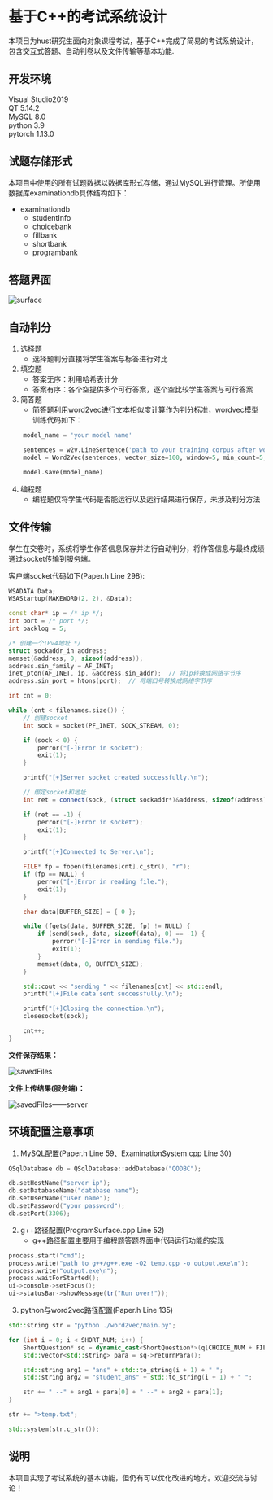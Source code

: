 # **基于C++的考试系统设计**

本项目为hust研究生面向对象课程考试，基于C++完成了简易的考试系统设计，包含交互式答题、自动判卷以及文件传输等基本功能.

## **开发环境**
Visual Studio2019  
QT 5.14.2  
MySQL 8.0  
python 3.9  
pytorch 1.13.0

## **试题存储形式**
本项目中使用的所有试题数据以数据库形式存储，通过MySQL进行管理。所使用数据库examinationdb具体结构如下：  

- examinationdb
    - studentInfo
    - choicebank
    - fillbank
    - shortbank
    - programbank

## **答题界面**
![surface](./assets/programSurface.png)


## **自动判分**
1. 选择题  
   - 选择题判分直接将学生答案与标答进行对比
2. 填空题  
   - 答案无序：利用哈希表计分
   - 答案有序：各个空提供多个可行答案，逐个空比较学生答案与可行答案
3. 简答题
   - 简答题利用word2vec进行文本相似度计算作为判分标准，wordvec模型训练代码如下：
```python
    model_name = 'your model name'

    sentences = w2v.LineSentence('path to your training corpus after word segmentation')
    model = Word2Vec(sentences, vector_size=100, window=5, min_count=5, workers=4, epochs=1000)

    model.save(model_name)
```
4. 编程题
   - 编程题仅将学生代码是否能运行以及运行结果进行保存，未涉及判分方法  
  
## **文件传输**
学生在交卷时，系统将学生作答信息保存并进行自动判分，将作答信息与最终成绩通过socket传输到服务端。

客户端socket代码如下(Paper.h Line 298):
```cpp
WSADATA Data;
WSAStartup(MAKEWORD(2, 2), &Data);

const char* ip = /* ip */;
int port = /* port */;
int backlog = 5;

/* 创建一个IPv4地址 */
struct sockaddr_in address;
memset(&address, 0, sizeof(address));
address.sin_family = AF_INET;
inet_pton(AF_INET, ip, &address.sin_addr);  // 将ip转换成网络字节序
address.sin_port = htons(port);  // 将端口号转换成网络字节序

int cnt = 0;

while (cnt < filenames.size()) {
    // 创建socket
    int sock = socket(PF_INET, SOCK_STREAM, 0);

    if (sock < 0) {
        perror("[-]Error in socket");
        exit(1);
    }

    printf("[+]Server socket created successfully.\n");

    // 绑定socket和地址
    int ret = connect(sock, (struct sockaddr*)&address, sizeof(address));  

    if (ret == -1) {
        perror("[-]Error in socket");
        exit(1);
    }

    printf("[+]Connected to Server.\n");	

    FILE* fp = fopen(filenames[cnt].c_str(), "r");
    if (fp == NULL) {
        perror("[-]Error in reading file.");
        exit(1);
    }

    char data[BUFFER_SIZE] = { 0 };

    while (fgets(data, BUFFER_SIZE, fp) != NULL) {
        if (send(sock, data, sizeof(data), 0) == -1) {
            perror("[-]Error in sending file.");
            exit(1);
        }
        memset(data, 0, BUFFER_SIZE);
    }

    std::cout << "sending " << filenames[cnt] << std::endl;
    printf("[+]File data sent successfully.\n");

    printf("[+]Closing the connection.\n");
    closesocket(sock);

    cnt++;
}

```

**文件保存结果：**  

![savedFiles](./assets/savedFiles.png)

**文件上传结果(服务端)：**

![savedFiles——server](./assets/savedFiles_server.png)

## 环境配置注意事项
1. MySQL配置(Paper.h Line 59、ExaminationSystem.cpp Line 30)  
```cpp
QSqlDatabase db = QSqlDatabase::addDatabase("QODBC");    

db.setHostName("server ip");        
db.setDatabaseName("database name");
db.setUserName("user name");        
db.setPassword("your password");
db.setPort(3306);
```
2. g++路径配置(ProgramSurface.cpp Line 52)
   - g++路径配置主要用于编程题答题界面中代码运行功能的实现  
```cpp
process.start("cmd");
process.write("path to g++/g++.exe -O2 temp.cpp -o output.exe\n");
process.write("output.exe\n");
process.waitForStarted();
ui->console->setFocus();
ui->statusBar->showMessage(tr("Run over!"));
```
3. python与word2vec路径配置(Paper.h Line 135)
```cpp
std::string str = "python ./word2vec/main.py";

for (int i = 0; i < SHORT_NUM; i++) {
    ShortQuestion* sq = dynamic_cast<ShortQuestion*>(q[CHOICE_NUM + FILL_NUM + i]);
    std::vector<std::string> para = sq->returnPara();

    std::string arg1 = "ans" + std::to_string(i + 1) + " ";
    std::string arg2 = "student_ans" + std::to_string(i + 1) + " ";

    str += " --" + arg1 + para[0] + " --" + arg2 + para[1];
}

str += ">temp.txt";

std::system(str.c_str());
```

## **说明**
本项目实现了考试系统的基本功能，但仍有可以优化改进的地方。欢迎交流与讨论！
